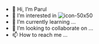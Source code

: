 - 👋 Hi, I’m Parul
- 👀 I’m interested in ![icon-50x50](https://www.ansible.com/hubfs/2017_Images/BrandPage/Brand-Assets/Community/Ansible-Mark-RGB_Pool.svg)
- 🌱 I’m currently learning ...
- 💞️ I’m looking to collaborate on ...
- 📫 How to reach me ...

<!---
ParulArinTech/ParulArinTech is a ✨ special ✨ repository because its `README.md` (this file) appears on your GitHub profile.
You can click the Preview link to take a look at your changes.
--->
